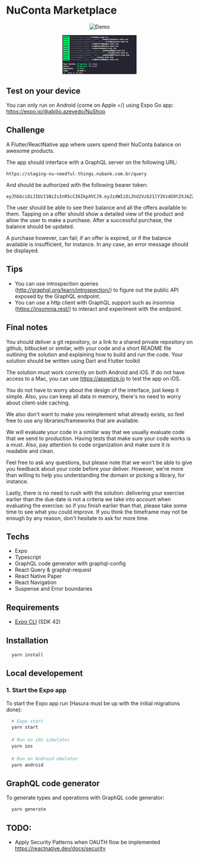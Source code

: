 # NuConta Marketplace

<p align="center">
  <img src=".github/demo.gif" width="200" alt="Demo">
</p>

<p align="center">
  <img src=".github/tests.png" width="200" alt="Tests">
</p>

## Test on your device

You can only run on Android (come on Apple =/) using Expo Go app: 
https://expo.io/@abilio.azevedo/NuShop


## Challenge

A Flutter/ReactNative app where users spend their NuConta balance on awesome products.

The app should interface with a GraphQL server on the following URL:
```
https://staging-nu-needful-things.nubank.com.br/query
```

And should be authorized with the following bearer token:
```
eyJhbGciOiJIUzI1NiIsInR5cCI6IkpXVCJ9.eyJzdWIiOiJhd2Vzb21lY3VzdG9tZXJAZ21haWwuY29tIn0.cGT2KqtmT8KNIJhyww3T8fAzUsCD5_vxuHl5WbXtp8c
```

The user should be able to see their balance and all the offers available to them.
Tapping on a offer should show a detailed view of the product and allow the user
to make a purchase. After a successful purchase, the balance should be updated.

A purchase however, can fail; if an offer is expired, or if the balance available
is insufficient, for instance. In any case, an error message should be displayed.

## Tips

* You can use introspection queries (http://graphql.org/learn/introspection/) to figure out the public API exposed by the GraphQL endpoint.
* You can use a http client with GraphQL support such as insomnia (https://insomnia.rest/) to interact and experiment with the endpoint.

## Final notes

You should deliver a git repository, or a link to a shared private repository on
github, bitbucket or similar, with your code and a short README file outlining
the solution and explaining how to build and run the code. Your solution should be written using Dart and Flutter toolkit

The solution must work correctly on both Android and iOS. If do not have access
to a Mac, you can use https://appetize.io to test the app on iOS.

You do not have to worry about the design of the interface, just keep it simple. Also,
you can keep all data in memory, there's no need to worry about client-side caching.

We also don't want to make you reimplement what already exists, so feel free to use any
libraries/frameworks that are available.

We will evaluate your code in a similar way that we usually evaluate
code that we send to production. Having tests that make sure your code works is a must.
Also, pay attention to code organization and make sure it is readable and clean.

Feel free to ask any questions, but please note that we won't be able to give you 
feedback about your code before your deliver. However, we're more than willing to help 
you understanding the domain or picking a library, for instance.

Lastly, there is no need to rush with the solution: delivering your exercise earlier than the due date 
is not a criteria we take into account when evaluating the exercise: so if you finish earlier than that, 
please take some time to see what you could improve. If you think the timeframe may not be enough 
by any reason, don't hesitate to ask for more time.

## Techs
- Expo
- Typescript
- GraphQL code generator with graphql-config
- React Query & graphql-request
- React Native Paper
- React Navigation
- Suspense and Error boundaries

## Requirements

- [Expo CLI](https://docs.expo.dev/workflow/expo-cli/) (SDK 42)

## Installation

```sh
  yarn install
```

## Local developement

### 1. Start the Expo app

To start the Expo app run (Hasura must be up with the initial migrations done):

```sh
  # Expo start
  yarn start

  # Run on iOs simulator
  yarn ios

  # Run on Android emulator
  yarn android
```

## GraphQL code generator

To generate types and operations with GraphQL code generator:

```sh
  yarn generate
```

## TODO:

- Apply Security Patterns when OAUTH flow be implemented
https://reactnative.dev/docs/security